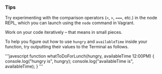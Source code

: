 ### Tips

Try experimenting with the comparison operators (`<`, `>`, `===`, etc.) in the node REPL, which you can launch using the `node` command in Vagrant.

Work on your code iteratively – that means in small pieces. 

To help you figure out how to use `hungry` and `availableTime` inside your function, try outputting their values to the Terminal as follows.


'''javescript
function whatToDoForLunch(hungry, availableTime 12:00PM) {
  console.log("hungry is", hungry);
  console.log("availableTime is", availableTime);
}
'''